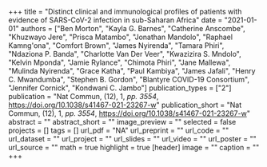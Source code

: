 +++
title = "Distinct clinical and immunological profiles of patients with evidence of SARS-CoV-2 infection in sub-Saharan Africa"
date = "2021-01-01"
authors = ["Ben Morton", "Kayla G. Barnes", "Catherine Anscombe", "Khuzwayo Jere", "Prisca Matambo", "Jonathan Mandolo", "Raphael Kamng'ona", "Comfort Brown", "James Nyirenda", "Tamara Phiri", "Ndaziona P. Banda", "Charlotte Van Der Veer", "Kwazizira S. Mndolo", "Kelvin Mponda", "Jamie Rylance", "Chimota Phiri", "Jane Mallewa", "Mulinda Nyirenda", "Grace Katha", "Paul Kambiya", "James Jafali", "Henry C. Mwandumba", "Stephen B. Gordon", "Blantyre COVID-19 Consortium", "Jennifer Cornick", "Kondwani C. Jambo"]
publication_types = ["2"]
publication = "Nat Commun, (12), 1, _pp. 3554_, https://doi.org/10.1038/s41467-021-23267-w"
publication_short = "Nat Commun, (12), 1, _pp. 3554_, https://doi.org/10.1038/s41467-021-23267-w"
abstract = ""
abstract_short = ""
image_preview = ""
selected = false
projects = []
tags = []
url_pdf = "NA"
url_preprint = ""
url_code = ""
url_dataset = ""
url_project = ""
url_slides = ""
url_video = ""
url_poster = ""
url_source = ""
math = true
highlight = true
[header]
image = ""
caption = ""
+++
